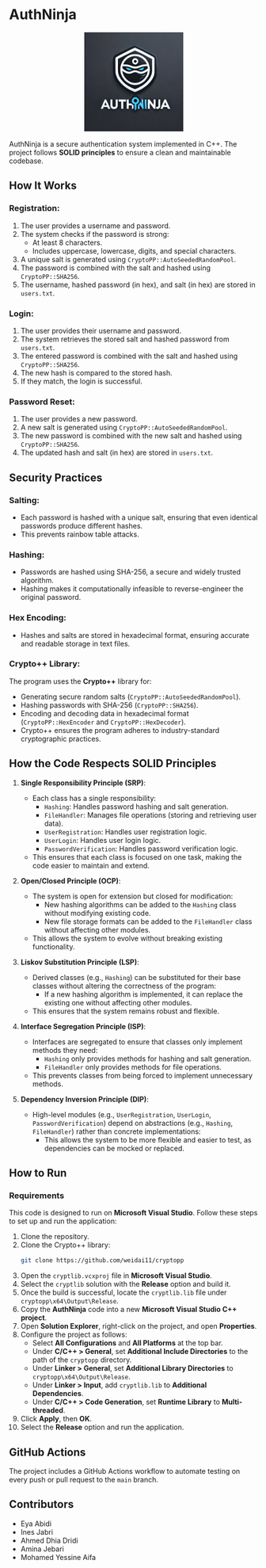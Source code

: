 # AuthNinja

<p align="center">
  <img src="./assets/authninja-logo.webp" width="200" />
</p>

AuthNinja is a secure authentication system implemented in C++. The project follows **SOLID principles** to ensure a clean and maintainable codebase.

## How It Works

### Registration:
1. The user provides a username and password.
2. The system checks if the password is strong:
   - At least 8 characters.
   - Includes uppercase, lowercase, digits, and special characters.
3. A unique salt is generated using `CryptoPP::AutoSeededRandomPool`.
4. The password is combined with the salt and hashed using `CryptoPP::SHA256`.
5. The username, hashed password (in hex), and salt (in hex) are stored in `users.txt`.

### Login:
1. The user provides their username and password.
2. The system retrieves the stored salt and hashed password from `users.txt`.
3. The entered password is combined with the salt and hashed using `CryptoPP::SHA256`.
4. The new hash is compared to the stored hash.
5. If they match, the login is successful.

### Password Reset:
1. The user provides a new password.
2. A new salt is generated using `CryptoPP::AutoSeededRandomPool`.
3. The new password is combined with the new salt and hashed using `CryptoPP::SHA256`.
4. The updated hash and salt (in hex) are stored in `users.txt`.

## Security Practices

### Salting:
- Each password is hashed with a unique salt, ensuring that even identical passwords produce different hashes.
- This prevents rainbow table attacks.

### Hashing:
- Passwords are hashed using SHA-256, a secure and widely trusted algorithm.
- Hashing makes it computationally infeasible to reverse-engineer the original password.

### Hex Encoding:
- Hashes and salts are stored in hexadecimal format, ensuring accurate and readable storage in text files.

### Crypto++ Library:
The program uses the **Crypto++** library for:
- Generating secure random salts (`CryptoPP::AutoSeededRandomPool`).
- Hashing passwords with SHA-256 (`CryptoPP::SHA256`).
- Encoding and decoding data in hexadecimal format (`CryptoPP::HexEncoder` and `CryptoPP::HexDecoder`).
- Crypto++ ensures the program adheres to industry-standard cryptographic practices.

## How the Code Respects SOLID Principles

1. **Single Responsibility Principle (SRP)**:
   - Each class has a single responsibility:
     - `Hashing`: Handles password hashing and salt generation.
     - `FileHandler`: Manages file operations (storing and retrieving user data).
     - `UserRegistration`: Handles user registration logic.
     - `UserLogin`: Handles user login logic.
     - `PasswordVerification`: Handles password verification logic.
   - This ensures that each class is focused on one task, making the code easier to maintain and extend.

2. **Open/Closed Principle (OCP)**:
   - The system is open for extension but closed for modification:
     - New hashing algorithms can be added to the `Hashing` class without modifying existing code.
     - New file storage formats can be added to the `FileHandler` class without affecting other modules.
   - This allows the system to evolve without breaking existing functionality.

3. **Liskov Substitution Principle (LSP)**:
   - Derived classes (e.g., `Hashing`) can be substituted for their base classes without altering the correctness of the program:
     - If a new hashing algorithm is implemented, it can replace the existing one without affecting other modules.
   - This ensures that the system remains robust and flexible.

4. **Interface Segregation Principle (ISP)**:
   - Interfaces are segregated to ensure that classes only implement methods they need:
     - `Hashing` only provides methods for hashing and salt generation.
     - `FileHandler` only provides methods for file operations.
   - This prevents classes from being forced to implement unnecessary methods.

5. **Dependency Inversion Principle (DIP)**:
   - High-level modules (e.g., `UserRegistration`, `UserLogin`, `PasswordVerification`) depend on abstractions (e.g., `Hashing`, `FileHandler`) rather than concrete implementations:
     - This allows the system to be more flexible and easier to test, as dependencies can be mocked or replaced.

## How to Run

### Requirements
This code is designed to run on **Microsoft Visual Studio**. Follow these steps to set up and run the application:

1. Clone the repository.
2. Clone the Crypto++ library:
   ```sh
   git clone https://github.com/weidai11/cryptopp
   ```
3. Open the `cryptlib.vcxproj` file in **Microsoft Visual Studio**.
4. Select the `cryptlib` solution with the **Release** option and build it.
5. Once the build is successful, locate the `cryptlib.lib` file under `cryptopp\x64\Output\Release`.
6. Copy the **AuthNinja** code into a new **Microsoft Visual Studio C++ project**.
7. Open **Solution Explorer**, right-click on the project, and open **Properties**.
8. Configure the project as follows:
   - Select **All Configurations** and **All Platforms** at the top bar.
   - Under **C/C++ > General**, set **Additional Include Directories** to the path of the `cryptopp` directory.
   - Under **Linker > General**, set **Additional Library Directories** to `cryptopp\x64\Output\Release`.
   - Under **Linker > Input**, add `cryptlib.lib` to **Additional Dependencies**.
   - Under **C/C++ > Code Generation**, set **Runtime Library** to **Multi-threaded**.
9. Click **Apply**, then **OK**.
10. Select the **Release** option and run the application.

## GitHub Actions

The project includes a GitHub Actions workflow to automate testing on every push or pull request to the `main` branch.

## Contributors

- Eya Abidi
- Ines Jabri
- Ahmed Dhia Dridi
- Amina Jebari
- Mohamed Yessine Aifa

